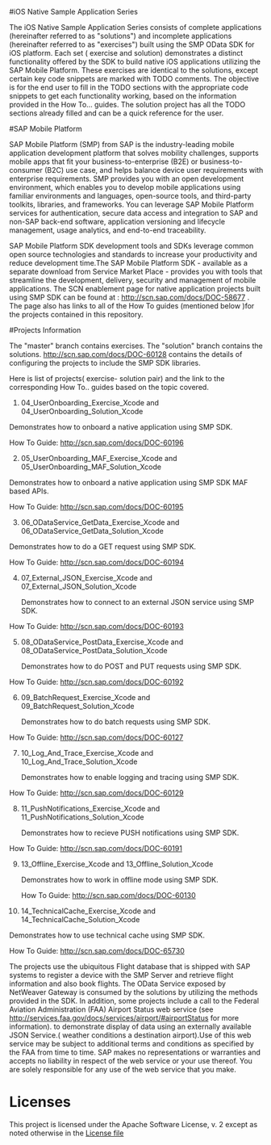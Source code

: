 #iOS Native Sample Application Series


The iOS  Native Sample Application Series consists of complete applications (hereinafter referred to as "solutions") and incomplete applications (hereinafter referred to as "exercises") built using the SMP OData SDK for iOS platform. Each set ( exercise and solution) demonstrates a distinct functionality offered by the SDK to build native iOS applications utilizing the SAP Mobile Platform.  These exercises are identical to the solutions, except certain key code snippets are marked with TODO comments.  The objective is for the end user to fill in the TODO sections with the appropriate code snippets to get each functionality working, based on the information provided in the How To… guides. The solution project has all the TODO sections already filled and can be a quick reference for the user.

#SAP Mobile Platform

SAP Mobile Platform (SMP) from SAP is the industry-leading mobile application development platform that solves mobility challenges, supports mobile apps that fit your business-to-enterprise (B2E) or business-to-consumer (B2C) use case, and helps balance device user requirements with enterprise requirements. SMP provides you with an open development environment, which enables you to develop mobile applications using familiar environments and languages, open-source tools, and third-party toolkits, libraries, and frameworks. You can leverage SAP Mobile Platform services for authentication, secure data access and integration to SAP and non-SAP back-end software, application versioning and lifecycle management, usage analytics, and end-to-end traceability.

SAP Mobile Platform SDK development tools and SDKs leverage common open source technologies and standards to increase your productivity and reduce development time.The SAP Mobile Platform SDK - available as a separate download from Service Market Place - provides you with tools that streamline the development, delivery, security and management of mobile applications.
The SCN enablement page for native application projects built using SMP SDK can be found at : http://scn.sap.com/docs/DOC-58677 . The page also has links to all of the How To guides (mentioned below )for the projects contained in this repository.
 
 

#Projects Information

The "master" branch contains exercises. The "solution" branch contains the solutions. 
http://scn.sap.com/docs/DOC-60128 contains the details of configuring the projects to include the SMP SDK libraries.


Here is list of projects( exercise- solution pair) and the link to the corresponding How To.. guides based on the topic covered.


1. 04_UserOnboarding_Exercise_Xcode and 04_UserOnboarding_Solution_Xcode

  Demonstrates how to onboard a native  application using SMP SDK.

  How To Guide: http://scn.sap.com/docs/DOC-60196
 

2. 05_UserOnboarding_MAF_Exercise_Xcode and 05_UserOnboarding_MAF_Solution_Xcode

  Demonstrates how to onboard a native  application using SMP SDK MAF based APIs.

  How To Guide: http://scn.sap.com/docs/DOC-60195

3. 06_ODataService_GetData_Exercise_Xcode and 06_ODataService_GetData_Solution_Xcode

  Demonstrates how to do a GET request using SMP SDK.

  How To Guide:  http://scn.sap.com/docs/DOC-60194

4. 07_External_JSON_Exercise_Xcode and 07_External_JSON_Solution_Xcode

    Demonstrates how to connect to an external JSON service using SMP SDK.

  How To Guide: http://scn.sap.com/docs/DOC-60193

5. 08_ODataService_PostData_Exercise_Xcode and 08_ODataService_PostData_Solution_Xcode

   Demonstrates how to do POST  and PUT requests using SMP SDK.

  How To Guide:  http://scn.sap.com/docs/DOC-60192

6. 09_BatchRequest_Exercise_Xcode and 09_BatchRequest_Solution_Xcode

   Demonstrates how to do batch requests using SMP SDK.

  How To Guide:  http://scn.sap.com/docs/DOC-60127

7. 10_Log_And_Trace_Exercise_Xcode and 10_Log_And_Trace_Solution_Xcode

   Demonstrates how to enable logging and tracing using SMP SDK.

  How To Guide: http://scn.sap.com/docs/DOC-60129

8. 11_PushNotifications_Exercise_Xcode and 11_PushNotifications_Solution_Xcode

   Demonstrates how to recieve PUSH notifications using SMP SDK.

  How To Guide: http://scn.sap.com/docs/DOC-60191

9. 13_Offline_Exercise_Xcode and 13_Offline_Solution_Xcode

   Demonstrates how to work in offline mode using SMP SDK.

   How To Guide: http://scn.sap.com/docs/DOC-60130

10. 14_TechnicalCache_Exercise_Xcode and 14_TechnicalCache_Solution_Xcode 

   Demonstrates how to use technical cache using SMP SDK.

  How To Guide: http://scn.sap.com/docs/DOC-65730


The projects use the ubiquitous Flight database that is shipped with SAP systems to register a device with the SMP Server and retrieve flight information and also book flights.  The OData Service exposed by NetWeaver Gateway is consumed by the solutions by utilizing the methods provided in the SDK.  In addition, some projects include a call to the Federal Aviation Administration (FAA) Airport Status web service (see http://services.faa.gov/docs/services/airport/#airportStatus for more information). to demonstrate display of data using an externally available JSON Service.( weather conditions a destination airport).Use of this web service may be subject to additional terms and conditions as specified by the FAA from time to time. SAP makes no representations or warranties and accepts no liability in respect of the web service or your use thereof. You are solely responsible for any use of the web service that you make.


# Licenses

This project is licensed under the Apache Software License, v. 2 except as noted otherwise in the [License file](https://github.com/SAP/sap_mobile_native_ios/blob/master/LICENSE.txt)


